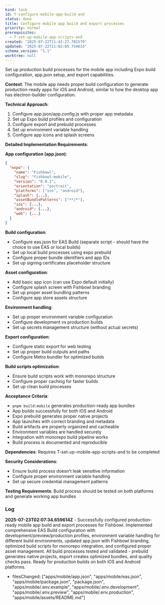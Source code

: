 ```yaml
---
kind: task
id: T-configure-mobile-app-build-and
status: done
title: Configure mobile app build and export processes
priority: normal
prerequisites:
  - T-set-up-mobile-app-scripts-and
created: "2025-07-22T11:42:27.781579"
updated: "2025-07-22T21:02:05.754633"
schema_version: "1.1"
worktree: null
---
```


Set up production build processes for the mobile app including Expo build configuration, app.json setup, and export capabilities.

**Context**: The mobile app needs proper build configuration to generate production-ready apps for iOS and Android, similar to how the desktop app has electron-builder configuration.

**Technical Approach**:

1. Configure app.json/app.config.js with proper app metadata
2. Set up Expo build profiles and configuration
3. Configure export and prebuild processes
4. Set up environment variable handling
5. Configure app icons and splash screens

**Detailed Implementation Requirements**:

**App configuration (app.json)**:

```json
{
  "expo": {
    "name": "Fishbowl",
    "slug": "fishbowl-mobile",
    "version": "0.0.1",
    "orientation": "portrait",
    "platforms": ["ios", "android"],
    "splash": {...},
    "assetBundlePatterns": ["**/*"],
    "ios": {...},
    "android": {...},
    "web": {...}
  }
}
```

**Build configuration**:

- Configure eas.json for EAS Build (separate script - should have the choice to use EAS or local builds)
- Set up local build processes using expo prebuild
- Configure proper bundle identifiers and app IDs
- Set up signing certificates placeholder structure

**Asset configuration**:

- Add basic app icon (can use Expo default initially)
- Configure splash screen with Fishbowl branding
- Set up proper asset bundling patterns
- Configure app store assets structure

**Environment handling**:

- Set up proper environment variable configuration
- Configure development vs production builds
- Set up secrets management structure (without actual secrets)

**Export configuration**:

- Configure static export for web testing
- Set up proper build outputs and paths
- Configure Metro bundler for optimized builds

**Build scripts optimization**:

- Ensure build scripts work with monorepo structure
- Configure proper caching for faster builds
- Set up clean build processes

**Acceptance Criteria**:

- `pnpm build:mobile` generates production-ready app bundles
- App builds successfully for both iOS and Android
- Expo prebuild generates proper native projects
- App launches with correct branding and metadata
- Build artifacts are properly organized and cacheable
- Environment variables are handled securely
- Integration with monorepo build pipeline works
- Build process is documented and reproducible

**Dependencies**: Requires T-set-up-mobile-app-scripts-and to be completed

**Security Considerations**:

- Ensure build process doesn't leak sensitive information
- Configure proper environment variable handling
- Set up secure credential management patterns

**Testing Requirements**: Build process should be tested on both platforms and generate working app bundles

### Log

**2025-07-23T02:07:34.659614Z** - Successfully configured production-ready mobile app build and export processes for Fishbowl. Implemented comprehensive EAS Build configuration with development/preview/production profiles, environment variable handling for different build environments, updated app.json with Fishbowl branding, optimized build scripts for monorepo integration, and configured proper asset management. All build processes tested and validated - prebuild generates native projects, export creates optimized bundles, and quality checks pass. Ready for production builds on both iOS and Android platforms.

- filesChanged: ["apps/mobile/app.json", "apps/mobile/eas.json", "apps/mobile/package.json", "package.json", "apps/mobile/.env.example", "apps/mobile/.env.development", "apps/mobile/.env.preview", "apps/mobile/.env.production", "apps/mobile/assets/README.md"]
